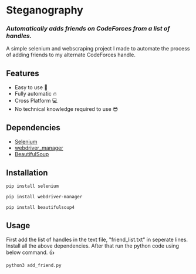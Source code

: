 # Steganography
### _Automatically adds friends on CodeForces from a list of handles._
A simple selenium and webscraping project I made to automate the process of adding friends to my alternate CodeForces handle. 

## Features
- Easy to use 🙂
- Fully automatic 🔥
- Cross Platform 💻
- No technical knowledge required to use 😎


## Dependencies
- [Selenium](https://github.com/SeleniumHQ/Selenium)
- [webdriver_manager](https://github.com/SergeyPirogov/webdriver_manager)
- [BeautifulSoup](https://pypi.org/project/beautifulsoup4/)


## Installation
```sh
pip install selenium
```
```sh
pip install webdriver-manager
```
```sh
pip install beautifulsoup4
```

## Usage
First add the list of handles in the text file, "friend_list.txt" in seperate lines.
Install all the above dependencies. 
After that run the python code using below command. 👍

```sh
python3 add_friend.py
```
